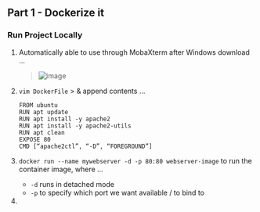 ## Part 1 - Dockerize it 
### Run Project Locally
1. Automatically able to use through MobaXterm after Windows download ...

    > ![image](https://user-images.githubusercontent.com/97551273/201990740-d816f3d9-dabe-4630-909a-80842ccf9d90.png)

2. `vim DockerFile` > & append contents ...

    ```
    FROM ubuntu
    RUN apt update
    RUN apt install -y apache2
    RUN apt install -y apache2-utils
    RUN apt clean
    EXPOSE 80
    CMD [“apache2ctl”, “-D”, “FOREGROUND”]
    ```
 
3. `docker run --name mywebserver -d -p 80:80 webserver-image` to run the container image, where ...
    - `-d` runs in detached mode
    - `-p` to specify which port we want available / to bind to
    
4. 
